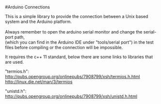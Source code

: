 #Arduino Connections

This is a simple library to provide the connection between a Unix based system and the Arduino platform.<br><br>
Always remember to open the arduino serial monitor and change the serial-port path,<br>
(which you can find in the Arduino IDE under "tools/serial port") in the test files 
before compiling or the connection will be impossible.

It requires the c++ 11 standard, below there are some links to libraries that are used.

"termios.h":<br>
http://pubs.opengroup.org/onlinepubs/7908799/xsh/termios.h.html<br>
http://linux.die.net/man/3/termios<br>

"unistd.h":<br>
http://pubs.opengroup.org/onlinepubs/7908799/xsh/unistd.h.html
